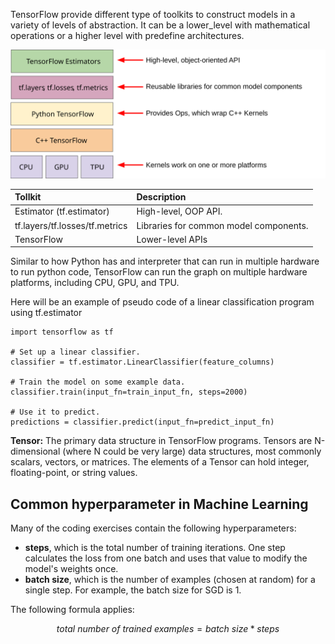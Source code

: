 TensorFlow provide different type of toolkits to construct models in a variety of levels of abstraction. It can be a lower_level  with mathematical operations or a higher level with predefine architectures.

![009_TFHierarchy](../images/009_TFHierarchy.svg)


| Tollkit                           | Description                            |
|:----------------------------------|:---------------------------------------|
| Estimator (tf.estimator)	        | High-level, OOP API.                   |
| tf.layers/tf.losses/tf.metrics	| Libraries for common model components. |
| TensorFlow	                    | Lower-level APIs                       |


Similar to how Python has and interpreter that can run in multiple hardware to run python code, TensorFlow can run the graph on multiple hardware platforms, including CPU, GPU, and TPU.


Here will be an example of pseudo code of a linear classification program using tf.estimator

```
import tensorflow as tf

# Set up a linear classifier.
classifier = tf.estimator.LinearClassifier(feature_columns)

# Train the model on some example data.
classifier.train(input_fn=train_input_fn, steps=2000)

# Use it to predict.
predictions = classifier.predict(input_fn=predict_input_fn)
```

>
**Tensor:** 
The primary data structure in TensorFlow programs. Tensors are N-dimensional (where N could be very large) data structures, most commonly scalars, vectors, or matrices. The elements of a Tensor can hold integer, floating-point, or string values.

## Common hyperparameter in Machine Learning

Many of the coding exercises contain the following hyperparameters:

* **steps**, which is the total number of training iterations. One step calculates the loss from one batch and uses that value to modify the model's weights once.
* **batch size**, which is the number of examples (chosen at random) for a single step. For example, the batch size for SGD is 1.

The following formula applies:

$$
total\ number\ of\ trained\ examples = batch\ size * steps
$$


